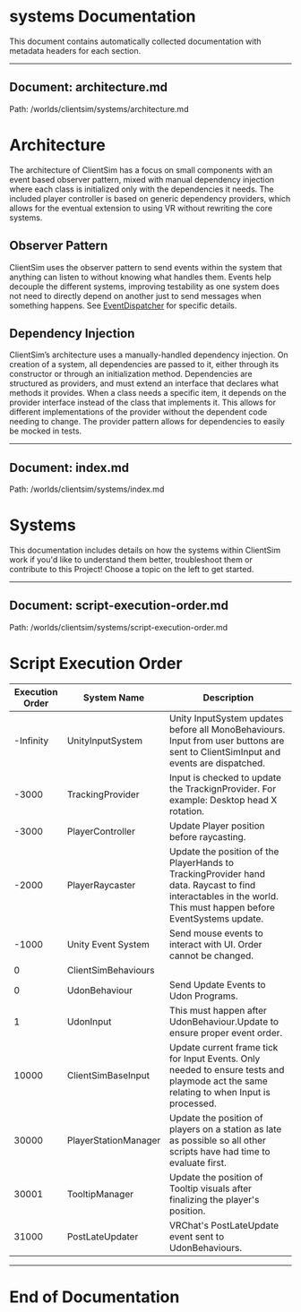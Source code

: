 # systems Documentation

This document contains automatically collected documentation with metadata headers for each section.



---

## Document: architecture.md

Path: /worlds/clientsim/systems/architecture.md
# Architecture

The architecture of ClientSim has a focus on small components with an event based observer pattern, mixed with manual dependency injection where each class is initialized only with the dependencies it needs. The included player controller is based on generic dependency providers, which allows for the eventual extension to using VR without rewriting the core systems.

## Observer Pattern

ClientSim uses the observer pattern to send events within the system that anything can listen to without knowing what handles them. Events help decouple the different systems, improving testability as one system does not need to directly depend on another just to send messages when something happens. See [EventDispatcher](runtime/event-dispatcher.md) for specific details.

## Dependency Injection

ClientSim’s architecture uses a manually-handled dependency injection. On creation of a system, all dependencies are passed to it, either through its constructor or through an initialization method. Dependencies are structured as providers, and must extend an interface that declares what methods it provides. When a class needs a specific item, it depends on the provider interface instead of the class that implements it. This allows for different implementations of the provider without the dependent code needing to change. The provider pattern allows for dependencies to easily be mocked in tests.

---

## Document: index.md

Path: /worlds/clientsim/systems/index.md
# Systems

This documentation includes details on how the systems within ClientSim work if you'd like to understand them better, troubleshoot them or contribute to this Project! Choose a topic on the left to get started.

---

## Document: script-execution-order.md

Path: /worlds/clientsim/systems/script-execution-order.md
# Script Execution Order

| Execution Order | System Name          | Description                                                                                                                                                    |
|-----------------|----------------------|----------------------------------------------------------------------------------------------------------------------------------------------------------------|
| -Infinity       | UnityInputSystem     | Unity InputSystem updates before all MonoBehaviours. Input from user buttons are sent to ClientSimInput and events are dispatched.                             |
| -3000           | TrackingProvider     | Input is checked to update the TrackignProvider. For example: Desktop head X rotation.                                                                         |
| -3000           | PlayerController     | Update Player position before raycasting.                                                                                                                      |
| -2000           | PlayerRaycaster      | Update the position of the PlayerHands to TrackingProvider hand data. Raycast to find interactables in the world. This must happen before EventSystems update. |
| -1000           | Unity Event System   | Send mouse events to interact with UI. Order cannot be changed.                                                                                                |
| 0               | ClientSimBehaviours  |                                                                                                                                                                |
| 0               | UdonBehaviour        | Send Update Events to Udon Programs.                                                                                                                           |
| 1               | UdonInput            | This must happen after UdonBehaviour.Update to ensure proper event order.                                                                                      |
| 10000           | ClientSimBaseInput   | Update current frame tick for Input Events. Only needed to ensure tests and playmode act the same relating to when Input is processed.                         |
| 30000           | PlayerStationManager | Update the position of players on a station as late as possible so all other scripts have had time to evaluate first.                                          |
| 30001           | TooltipManager       | Update the position of Tooltip visuals after finalizing the player's position.                                                                                 |
| 31000           | PostLateUpdater      | VRChat's PostLateUpdate event sent to UdonBehaviours.                                                                                                          |

---

# End of Documentation
